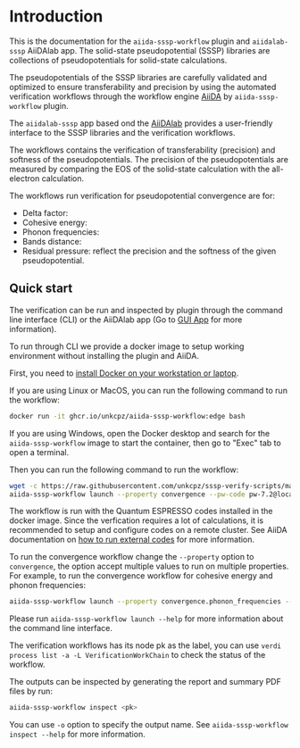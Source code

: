 # Introduction

This is the documentation for the `aiida-sssp-workflow` plugin and `aiidalab-sssp` AiiDAlab app.
The solid-state pseudopotential (SSSP) libraries are collections of pseudopotentials for solid-state calculations.

The pseudopotentials of the SSSP libraries are carefully validated and optimized to ensure transferability and precision by using the automated verification workflows through the workflow engine [AiiDA](https://aiida.net/) by `aiida-sssp-workflow` plugin.

The `aiidalab-sssp` app based ond the [AiiDAlab](https://aiidalab.net/) provides a user-friendly interface to the SSSP libraries and the verification workflows.

The workflows contains the verification of transferability (precision) and softness of the pseudopotentials.
The precision of the pseudopotentials are measured by comparing the EOS of the solid-state calculation with the all-electron calculation.

The workflows run verification for pseudopotential convergence are for:

 * Delta factor:
 * Cohesive energy:
 * Phonon frequencies:
 * Bands distance:
 * Residual pressure: reflect the precision and the softness of the given pseudopotential.

## Quick start

The verification can be run and inspected by plugin through the command line interface (CLI) or the AiiDAlab app (Go to [GUI App](gui/) for more information).

To run through CLI we provide a docker image to setup working environment without installing the plugin and AiiDA.

First, you need to [install Docker on your workstation or laptop](https://docs.docker.com/get-docker/).

If you are using Linux or MacOS, you can run the following command to run the workflow:

```bash
docker run -it ghcr.io/unkcpz/aiida-sssp-workflow:edge bash
```

If you are using Windows, open the Docker desktop and search for the `aiida-sssp-workflow` image to start the container, then go to "Exec" tab to open a terminal.

Then you can run the following command to run the workflow:

```bash
wget -c https://raw.githubusercontent.com/unkcpz/sssp-verify-scripts/main/libraries-pbe/PAW-PSL1.0.0-high/Si.paw.z_4.ld1.psl.v1.0.0-high.upfwget -c
aiida-sssp-workflow launch --property convergence --pw-code pw-7.2@localhost --ph-code ph-7.2@localhost --protocol test --cutoff-control test --criteria efficiency --withmpi True --num-mpiprocs 2 --npool 1 -- Si.paw.z_4.ld1.psl.v1.0.0-high.upf
```

The workflow is run with the Quantum ESPRESSO codes installed in the docker image.
Since the verfication requires a lot of calculations, it is recommended to setup and configure codes on a remote cluster. See AiiDA documentation on [how to run external codes](https://aiida.readthedocs.io/projects/aiida-core/en/latest/howto/run_codes.html) for more information.

To run the convergence workflow change the `--property` option to `convergence`, the option accept multiple values to run on multiple properties.
For example, to run the convergence workflow for cohesive energy and phonon frequencies:

```bash
aiida-sssp-workflow launch --property convergence.phonon_frequencies --property convergence.cohesive_energy --pw-code pw-7.2@localhost --ph-code ph-7.2@localhost --protocol test --cutoff-control test --criteria efficiency --withmpi True -- Si.paw.z_4.ld1.psl.v1.0.0-high.upf
```

Please run `aiida-sssp-workflow launch --help` for more information about the command line interface.

The verification workflows has its node pk as the label, you can use `verdi process list -a -L VerificationWorkChain` to check the status of the workflow.

The outputs can be inspected by generating the report and summary PDF files by run:

```bash
aiida-sssp-workflow inspect <pk>
```

You can use `-o` option to specify the output name.
See `aiida-sssp-workflow inspect --help` for more information.
